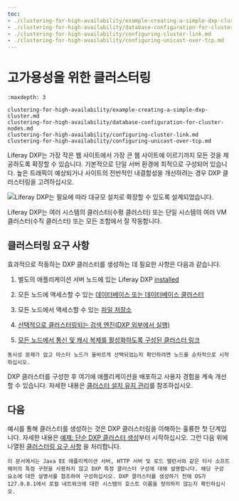 ```yaml
---
toc:
- ./clustering-for-high-availability/example-creating-a-simple-dxp-cluster.md
- ./clustering-for-high-availability/database-configuration-for-cluster-nodes.md
- ./clustering-for-high-availability/configuring-cluster-link.md
- ./clustering-for-high-availability/configuring-unicast-over-tcp.md
---
```

# 고가용성을 위한 클러스터링

```{toctree}
:maxdepth: 3

clustering-for-high-availability/example-creating-a-simple-dxp-cluster.md
clustering-for-high-availability/database-configuration-for-cluster-nodes.md
clustering-for-high-availability/configuring-cluster-link.md
clustering-for-high-availability/configuring-unicast-over-tcp.md
```

Liferay DXP는 가장 작은 웹 사이트에서 가장 큰 웹 사이트에 이르기까지 모든 것을 제공하도록 확장할 수 있습니다. 기본적으로 단일 서버 환경에 최적으로 구성되어 있습니다. 높은 트래픽이 예상되거나 사이트의 전반적인 내결함성을 개선하려는 경우 DXP 클러스터링을 고려하십시오.

![Liferay DXP는 필요에 따라 대규모 설치로 확장할 수 있도록 설계되었습니다.](./clustering-for-high-availability/images/01.png)

Liferay DXP는 여러 시스템의 클러스터(수평 클러스터) 또는 단일 시스템의 여러 VM 클러스터(수직 클러스터) 또는 모든 조합에서 잘 작동합니다.

## 클러스터링 요구 사항

효과적으로 작동하는 DXP 클러스터를 생성하는 데 필요한 사항은 다음과 같습니다.

1.  별도의 애플리케이션 서버 노드에 있는 Liferay DXP [installed](../installing-liferay.md)

2.  모든 노드에 액세스할 수 있는 [데이터베이스 또는 데이터베이스 클러스터](./clustering-for-high-availability/database-configuration-for-cluster-nodes.md)

3.  모든 노드에서 액세스할 수 있는 [파일 저장소](../../system-administration/file-storage.md)

4.  [선택적으로 클러스터링되는 검색 엔진(DXP 외부에서 실행)](../../using-search/installing-and-upgrading-a-search-engine/installing-a-search-engine.md)

5.  [모든 노드에서 통신 및 캐시 복제를 활성화하도록 구성된 클러스터 링크](./clustering-for-high-availability/configuring-cluster-link.md)

```{note}
동시성 문제가 없고 마스터 노드가 올바르게 선택되었는지 확인하려면 노드를 순차적으로 시작하십시오.
```

DXP 클러스터를 구성한 후 여기에 애플리케이션을 배포하고 사용자 경험을 계속 개선할 수 있습니다. 자세한 내용은 [클러스터 설치 유지 관리](../maintaining-a-liferay-installation/maintaining-clustered-installations.md)를 참조하십시오.

## 다음

예시를 통해 클러스터를 생성하는 것은 DXP 클러스터링을 이해하는 훌륭한 첫 단계입니다. 자세한 내용은 [예제: 단순 DXP 클러스터 생성](./clustering-for-high-availability/example-creating-a-simple-dxp-cluster.md)부터 시작하십시오. 그런 다음 위에 나열된 [클러스터링 요구 사항](#clustering-requirements) 을 처리합니다.

```{note}
이 문서에서는 Java EE 애플리케이션 서버, HTTP 서버 및 로드 밸런서와 같은 타사 소프트웨어의 특정 구현을 사용하지 않고 DXP 특정 클러스터 구성에 대해 설명합니다. 해당 구성 요소에 대한 설명서를 참조하여 구성하십시오. DXP 클러스터를 생성하기 전에 OS가 127.0.0.1에서 로컬 네트워크에 대한 시스템의 호스트 이름을 정의하지 않는지 확인하십시오.
```
